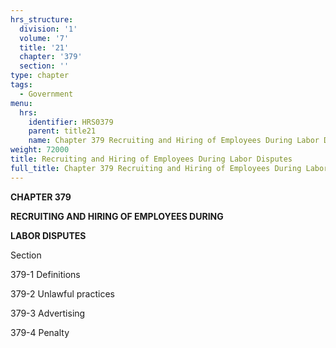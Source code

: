 ```yaml
---
hrs_structure:
  division: '1'
  volume: '7'
  title: '21'
  chapter: '379'
  section: ''
type: chapter
tags:
  - Government
menu:
  hrs:
    identifier: HRS0379
    parent: title21
    name: Chapter 379 Recruiting and Hiring of Employees During Labor Disputes
weight: 72000
title: Recruiting and Hiring of Employees During Labor Disputes
full_title: Chapter 379 Recruiting and Hiring of Employees During Labor Disputes
---
```

**CHAPTER 379**

**RECRUITING AND HIRING OF EMPLOYEES DURING**

**LABOR DISPUTES**

Section

379-1 Definitions

379-2 Unlawful practices

379-3 Advertising

379-4 Penalty
